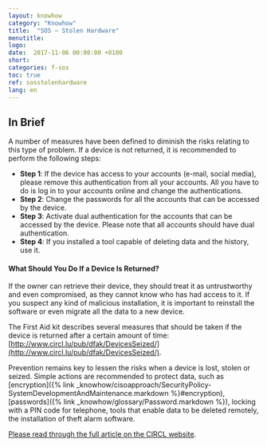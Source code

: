 ```yaml
---
layout: knowhow
category: "Knowhow"
title:  "SOS – Stolen Hardware"
menutitle:
logo:
date:  2017-11-06 00:00:00 +0100
short:
categories: f-sos
toc: true
ref: sosstolenhardware
lang: en
---
```


## In Brief
A number of measures have been defined to diminish the risks relating to this type of problem. If a device is not returned, it is recommended to perform the following steps:

* **Step 1**: If the device has access to your accounts (e-mail, social media), please remove this authentication from all your accounts. All you have to do is log in to your accounts online and change the authentications.
* **Step 2**: Change the passwords for all the accounts that can be accessed by the device.
* **Step 3**: Activate dual authentication for the accounts that can be accessed by the device. Please note that all accounts should have dual authentication.
* **Step 4**: If you installed a tool capable of deleting data and the history, use it.

#### What Should You Do If a Device Is Returned?
If the owner can retrieve their device, they should treat it as untrustworthy and even compromised, as they cannot know who has had access to it. If you suspect any kind of malicious installation, it is important to reinstall the software or even migrate all the data to a new device.

The First Aid kit describes several measures that should be taken if the device is returned after a certain amount of time: [http://www.circl.lu/pub/dfak/DevicesSeized/](http://www.circl.lu/pub/dfak/DevicesSeized/).

Prevention remains key to lessen the risks when a device is lost, stolen or seized. Simple actions are recommended to protect data, such as [encryption]({% link _knowhow/cisoapproach/SecurityPolicy-SystemDevelopmentAndMaintenance.markdown %}#encryption), [passwords]({% link _knowhow/glossary/Password.markdown %}), locking with a PIN code for telephone, tools that enable data to be deleted remotely, the installation of theft alarm software.

[Please read through the full article on the CIRCL website](https://www.circl.lu/pub/dfak/DevicesSeized/).
